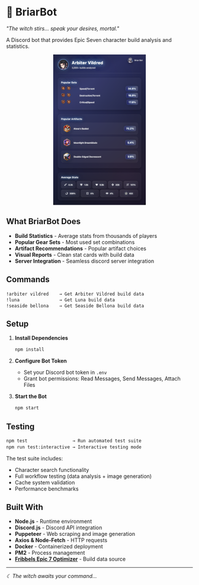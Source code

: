 # 🌙  BriarBot

*"The witch stirs... speak your desires, mortal."*

A Discord bot that provides Epic Seven character build analysis and statistics.

<div align="center">
<img src="example.png" alt="Example Usage" width="250">
</div>

## What BriarBot Does

- **Build Statistics** - Average stats from thousands of players
- **Popular Gear Sets** - Most used set combinations
- **Artifact Recommendations** - Popular artifact choices
- **Visual Reports** - Clean stat cards with build data
- **Server Integration** - Seamless discord server integration


## Commands

```
!arbiter vildred    → Get Arbiter Vildred build data
!luna               → Get Luna build data
!seaside bellona    → Get Seaside Bellona build data
```

## Setup

1. **Install Dependencies**
   ```bash
   npm install
   ```

2. **Configure Bot Token**
   - Set your Discord bot token in `.env`
   - Grant bot permissions: Read Messages, Send Messages, Attach Files

3. **Start the Bot**
   ```bash
   npm start
   ```

## Testing

```bash
npm test                 → Run automated test suite
npm run test:interactive → Interactive testing mode
```

The test suite includes:
- Character search functionality
- Full workflow testing (data analysis + image generation)  
- Cache system validation
- Performance benchmarks

## Built With

- **Node.js** - Runtime environment
- **Discord.js** - Discord API integration  
- **Puppeteer** - Web scraping and image generation
- **Axios & Node-Fetch** - HTTP requests
- **Docker** - Containerized deployment
- **PM2** - Process management
- **[Fribbels Epic 7 Optimizer](https://github.com/fribbels/Fribbels-Epic-7-Optimizer)** - Build data source

---

*☾ The witch awaits your command...*